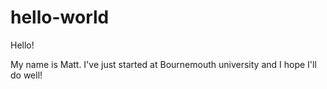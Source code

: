 # hello-world

Hello!

My name is Matt.
I've just started at Bournemouth university and I hope I'll do well!
